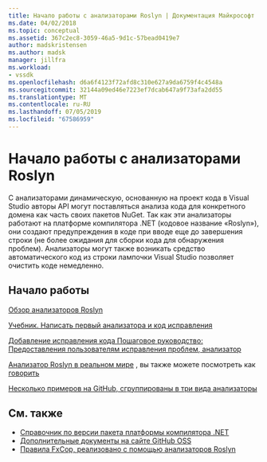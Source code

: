 ```yaml
---
title: Начало работы с анализаторами Roslyn | Документация Майкрософт
ms.date: 04/02/2018
ms.topic: conceptual
ms.assetid: 367c2ec8-3059-46a5-9d1c-57bead0419e7
author: madskristensen
ms.author: madsk
manager: jillfra
ms.workload:
- vssdk
ms.openlocfilehash: d6a6f4123f72afd8c310e627a9da6759f4c4548a
ms.sourcegitcommit: 32144a09ed46e7223ef7dcab647a9f73afa2dd55
ms.translationtype: MT
ms.contentlocale: ru-RU
ms.lasthandoff: 07/05/2019
ms.locfileid: "67586959"
---
```

# <a name="get-started-with-roslyn-analyzers"></a>Начало работы с анализаторами Roslyn

С анализаторами динамическую, основанную на проект кода в Visual Studio авторы API могут поставляться анализа кода для конкретного домена как часть своих пакетов NuGet. Так как эти анализаторы работают на платформе компилятора .NET (кодовое название «Roslyn»), они создают предупреждения в коде при вводе еще до завершения строки (не более ожидания для сборки кода для обнаружения проблем). Анализаторы могут также возникать средство автоматического код из строки лампочки Visual Studio позволяет очистить коде немедленно.

## <a name="get-started"></a>Начало работы

[Обзор анализаторов Roslyn](../code-quality/roslyn-analyzers-overview.md)

[Учебник. Написать первый анализатора и код исправления](/dotnet/csharp/roslyn-sdk/tutorials/how-to-write-csharp-analyzer-code-fix)

[Добавление исправления кода Пошаговое руководство: Предоставления пользователям исправления проблем, анализатор](https://msdn.microsoft.com/magazine/dn904670.aspx)

[Анализатор Roslyn в реальном мире](../extensibility/roslyn-analyzers-and-code-aware-library-for-immutablearrays.md) , вы также можете посмотреть как [говорить](https://channel9.msdn.com/events/Build/2015/3-725)

[Несколько примеров на GitHub, сгруппированы в три вида анализаторы](https://github.com/dotnet/roslyn/blob/master/docs/analyzers/Analyzer%20Samples.md)

## <a name="see-also"></a>См. также

- [Справочник по версии пакета платформы компилятора .NET](roslyn-version-support.md)
- [Дополнительные документы на сайте GitHub OSS](https://github.com/dotnet/roslyn/tree/master/docs/analyzers)
- [Правила FxCop, реализовано с помощью анализаторов Roslyn](http://roslynanalyzersstatus.azurewebsites.net/)
